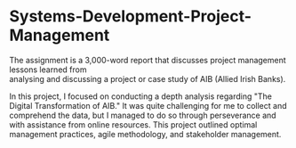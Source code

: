 # Systems-Development-Project-Management

The	 assignment	 is	 a	3,000-word	 report	 that	 discusses project management lessons	learned from	
analysing	and	discussing a project or	case	study of AIB (Allied Irish Banks). 

In this project, I focused on conducting a depth analysis regarding "The Digital Transformation of AIB." It was quite challenging for me to collect and comprehend the data, but I managed to do so through perseverance and with assistance from online resources. This project outlined optimal management practices, agile methodology, and stakeholder management.

